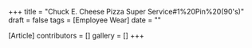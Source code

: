 +++
title = "Chuck E. Cheese Pizza Super Service#1%20Pin%20(90's)"
draft = false
tags = [Employee Wear]
date = ""

[Article]
contributors = []
gallery = []
+++